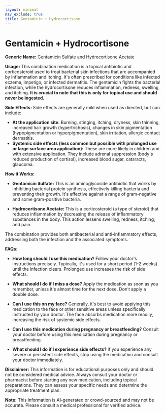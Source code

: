 ```yaml
---
layout: minimal
nav_exclude: true
title: Gentamicin + Hydrocortisone
---
```


# Gentamicin + Hydrocortisone

**Generic Name:** Gentamicin Sulfate and Hydrocortisone Acetate

**Usage:** This combination medication is a topical antibiotic and corticosteroid used to treat bacterial skin infections that are accompanied by inflammation and itching.  It's often prescribed for conditions like infected eczema, impetigo, or infected dermatitis.  The gentamicin fights the bacterial infection, while the hydrocortisone reduces inflammation, redness, swelling, and itching.  **It is crucial to note that this is only for topical use and should never be ingested.**

**Side Effects:**  Side effects are generally mild when used as directed, but can include:

* **At the application site:** Burning, stinging, itching, dryness, skin thinning, increased hair growth (hypertrichosis), changes in skin pigmentation (hypopigmentation or hyperpigmentation), skin irritation, allergic contact dermatitis.
* **Systemic side effects (less common but possible with prolonged use or large surface area application):**  These are more likely in children and with extensive application.  They include adrenal suppression (body's reduced production of cortisol), increased blood sugar, cataracts, glaucoma.

**How it Works:**

* **Gentamicin Sulfate:** This is an aminoglycoside antibiotic that works by inhibiting bacterial protein synthesis, effectively killing bacteria and preventing their growth.  It's effective against a range of gram-negative and some gram-positive bacteria.

* **Hydrocortisone Acetate:** This is a corticosteroid (a type of steroid) that reduces inflammation by decreasing the release of inflammatory substances in the body. This action lessens swelling, redness, itching, and pain.

The combination provides both antibacterial and anti-inflammatory effects, addressing both the infection and the associated symptoms.


**FAQs:**

* **How long should I use this medication?**  Follow your doctor's instructions precisely.  Typically, it's used for a short period (1-2 weeks) until the infection clears. Prolonged use increases the risk of side effects.

* **What should I do if I miss a dose?** Apply the medication as soon as you remember, unless it's almost time for the next dose. Don't apply a double dose.

* **Can I use this on my face?**  Generally, it's best to avoid applying this medication to the face or other sensitive areas unless specifically instructed by your doctor.  The face absorbs medication more readily, increasing the risk of systemic side effects.

* **Can I use this medication during pregnancy or breastfeeding?**  Consult your doctor before using this medication during pregnancy or breastfeeding.

* **What should I do if I experience side effects?** If you experience any severe or persistent side effects, stop using the medication and consult your doctor immediately.


**Disclaimer:** This information is for educational purposes only and should not be considered medical advice. Always consult your doctor or pharmacist before starting any new medication, including topical preparations.  They can assess your specific needs and determine the appropriate treatment plan.


**Note:** This information is AI-generated or crowd-sourced and may not be accurate. Please consult a medical professional for verified advice.